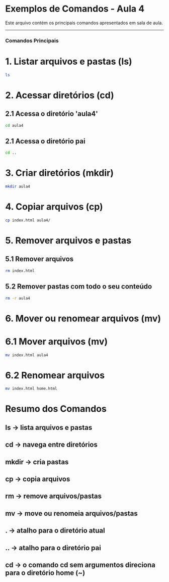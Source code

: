 # Exemplos de Comandos - Aula 4

Este arquivo contém os principais comandos apresentados em sala de aula.

---

### Comandos Principais


# 1. Listar arquivos e pastas (ls)
```bash
ls
```

# 2. Acessar diretórios (cd)
## 2.1 Acessa o diretório 'aula4'
```bash
cd aula4
```
## 2.1 Acessa o diretório pai
```bash
cd ..     
```
# 3. Criar diretórios (mkdir)
```bash
mkdir aula4
```

# 4. Copiar arquivos (cp)
```bash
cp index.html aula4/
```

# 5. Remover arquivos e pastas

## 5.1 Remover arquivos 
```bash
rm index.html
```

## 5.2 Remover pastas com todo o seu conteúdo
```bash
rm -r aula4
```

# 6. Mover ou renomear arquivos (mv)

# 6.1 Mover arquivos (mv)
```bash
mv index.html aula4
```

# 6.2 Renomear arquivos
```bash
mv index.html home.html
```

# Resumo dos Comandos

## ls -> lista arquivos e pastas

## cd -> navega entre diretórios

## mkdir -> cria pastas

## cp -> copia arquivos

## rm -> remove arquivos/pastas

## mv -> move ou renomeia arquivos/pastas

## . -> atalho para o diretório atual

## .. -> atalho para o diretório pai

## cd -> o comando cd sem argumentos direciona para o diretório home (~)